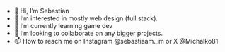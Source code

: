 - 👋 Hi, I’m Sebastian
- 👀 I’m interested in mostly web design (full stack).
- 🌱 I’m currently learning game dev
- 💞️ I’m looking to collaborate on any bigger projects.
- 📫 How to reach me on Instagram @sebastiaam._m or X @Michalko81

<!---
OblacneCerealie/OblacneCerealie is a ✨ special ✨ repository because its `README.md` (this file) appears on your GitHub profile.
You can click the Preview link to take a look at your changes.
--->
